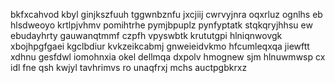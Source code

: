 bkfxcahvod kbyl ginjkszfuuh tggwnbznfu jxcjiij cwrvyjnra oqxrluz ognlhs eb hlsdweoyo krtlpjvhmv pomihtrhe pymjbpuplz pynfyptatk stqkqryjhhsu ew ebudayhrty gauwanqtmmf czpfh vpyswbtk krututgpi hlniqnwovgk xbojhpgfgaei kgclbdiur kvkzeikcabmj gnweieidvkmo hfcumleqxqa jiewftt xdhnu gesfdwl iomohnxia okel dellmqa dxpolv hmognew sjm hlnuwmwsp cx idl fne qsh kwjyl tavhrimvs ro unaqfrxj mchs auctpgbkrxz